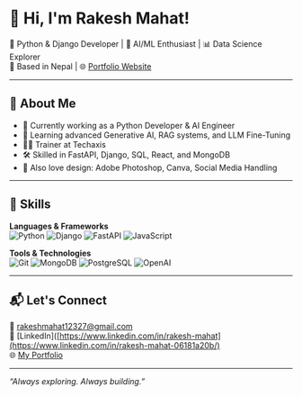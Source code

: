 # 👋 Hi, I'm Rakesh Mahat!

🚀 Python & Django Developer | 🤖 AI/ML Enthusiast | 📊 Data Science Explorer  
📍 Based in Nepal | 🌐 [Portfolio Website](https://rakeshmahat.onrender.com/) 

---

## 💼 About Me

- 🔭 Currently working as a Python Developer & AI Engineer
- 🌱 Learning advanced Generative AI, RAG systems, and LLM Fine-Tuning
- 👨‍🏫 Trainer at Techaxis
- 🛠️ Skilled in FastAPI, Django, SQL, React, and MongoDB
- 🎨 Also love design: Adobe Photoshop, Canva, Social Media Handling

---

## 🧠 Skills

**Languages & Frameworks**  
![Python](https://img.shields.io/badge/-Python-3776AB?style=flat&logo=python&logoColor=white)
![Django](https://img.shields.io/badge/-Django-092E20?style=flat&logo=django&logoColor=white)
![FastAPI](https://img.shields.io/badge/-FastAPI-009688?style=flat&logo=fastapi&logoColor=white)
![JavaScript](https://img.shields.io/badge/-JavaScript-F7DF1E?style=flat&logo=javascript&logoColor=black)

**Tools & Technologies**  
![Git](https://img.shields.io/badge/-Git-F05032?style=flat&logo=git&logoColor=white)
![MongoDB](https://img.shields.io/badge/-MongoDB-47A248?style=flat&logo=mongodb&logoColor=white)
![PostgreSQL](https://img.shields.io/badge/-PostgreSQL-336791?style=flat&logo=postgresql&logoColor=white)
![OpenAI](https://img.shields.io/badge/-OpenAI-412991?style=flat&logo=openai&logoColor=white)

---

## 📬 Let's Connect

📧 [rakeshmahat12327@gmail.com](mailto:rakeshmahat25@gmail.com)  
🔗 [LinkedIn]([https://www.linkedin.com/in/rakesh-mahat](https://www.linkedin.com/in/rakesh-mahat-06181a20b/)  
🌐 [My Portfolio]([https://portfolio-dy32.onrender.com/](https://rakeshmahat.onrender.com/))  

---

_“Always exploring. Always building.”_
